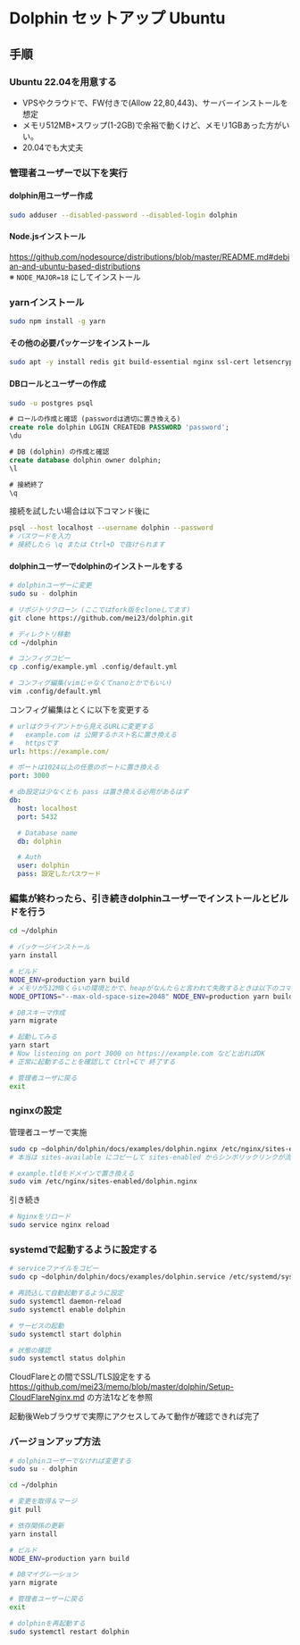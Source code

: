 # Dolphin セットアップ Ubuntu

## 手順

### Ubuntu 22.04を用意する

- VPSやクラウドで、FW付きで(Allow 22,80,443)、サーバーインストールを想定
- メモリ512MB+スワップ(1-2GB)で余裕で動くけど、メモリ1GBあった方がいい。
- 20.04でも大丈夫

### 管理者ユーザーで以下を実行

#### dolphin用ユーザー作成
```sh
sudo adduser --disabled-password --disabled-login dolphin
```

#### Node.jsインストール  

https://github.com/nodesource/distributions/blob/master/README.md#debian-and-ubuntu-based-distributions  
※ `NODE_MAJOR=18` にしてインストール

### yarnインストール
```sh
sudo npm install -g yarn

```

#### その他の必要パッケージをインストール
```sh
sudo apt -y install redis git build-essential nginx ssl-cert letsencrypt ffmpeg postgresql
```

#### DBロールとユーザーの作成

```sh
sudo -u postgres psql
```

```sql
# ロールの作成と確認 (passwordは適切に置き換える)
create role dolphin LOGIN CREATEDB PASSWORD 'password';
\du

# DB (dolphin) の作成と確認
create database dolphin owner dolphin;
\l

# 接続終了
\q
```

接続を試したい場合は以下コマンド後に
```sh
psql --host localhost --username dolphin --password
# パスワードを入力
# 接続したら \q または Ctrl+D で抜けられます
```

#### dolphinユーザーでdolphinのインストールをする
```sh
# dolphinユーザーに変更
sudo su - dolphin

# リポジトリクローン (ここではfork版をcloneしてます)
git clone https://github.com/mei23/dolphin.git

# ディレクトリ移動
cd ~/dolphin

# コンフィグコピー
cp .config/example.yml .config/default.yml

# コンフィグ編集(vimじゃなくてnanoとかでもいい)
vim .config/default.yml

```

コンフィグ編集はとくに以下を変更する

```yml
# urlはクライアントから見えるURLに変更する
#   example.com は 公開するホスト名に置き換える
#   httpsです
url: https://example.com/

# ポートは1024以上の任意のポートに置き換える
port: 3000

# db設定は少なくとも pass は置き換える必用があるはず
db:
  host: localhost
  port: 5432

  # Database name
  db: dolphin

  # Auth
  user: dolphin
  pass: 設定したパスワード
```

### 編集が終わったら、引き続きdolphinユーザーでインストールとビルドを行う
```sh
cd ~/dolphin

# パッケージインストール
yarn install

# ビルド
NODE_ENV=production yarn build
# メモリが512MBくらいの環境とかで、heapがなんたらと言われて失敗するときは以下のコマンドを使用
NODE_OPTIONS="--max-old-space-size=2048" NODE_ENV=production yarn build

# DBスキーマ作成
yarn migrate

# 起動してみる
yarn start
# Now listening on port 3000 on https://example.com などと出ればOK
# 正常に起動することを確認して Ctrl+Cで 終了する

# 管理者ユーザに戻る
exit
```

### nginxの設定

管理者ユーザーで実施
```sh
sudo cp ~dolphin/dolphin/docs/examples/dolphin.nginx /etc/nginx/sites-enabled/
# 本当は sites-available にコピーして sites-enabled からシンボリックリンクが流儀

# example.tldをドメインで置き換える
sudo vim /etc/nginx/sites-enabled/dolphin.nginx
```

引き続き
```sh
# Nginxをリロード
sudo service nginx reload
```

### systemdで起動するように設定する

```sh
# serviceファイルをコピー
sudo cp ~dolphin/dolphin/docs/examples/dolphin.service /etc/systemd/system/

# 再読込して自動起動するように設定
sudo systemctl daemon-reload
sudo systemctl enable dolphin

# サービスの起動
sudo systemctl start dolphin

# 状態の確認
sudo systemctl status dolphin
```

CloudFlareとの間でSSL/TLS設定をする  
https://github.com/mei23/memo/blob/master/dolphin/Setup-CloudFlareNginx.md の方法1などを参照

起動後Webブラウザで実際にアクセスしてみて動作が確認できれば完了

### バージョンアップ方法

```sh
# dolphinユーザーでなければ変更する
sudo su - dolphin

cd ~/dolphin

# 変更を取得＆マージ
git pull

# 依存関係の更新
yarn install

# ビルド
NODE_ENV=production yarn build

# DBマイグレーション
yarn migrate

# 管理者ユーザーに戻る
exit

# dolphinを再起動する
sudo systemctl restart dolphin
```
